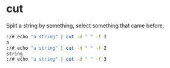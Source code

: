 # cut

Split a string by something, select something that came before.

```bash
:/# echo "a string" | cut -d " " -f 1
a
:/# echo "a string" | cut -d " " -f 2
string
:/# echo "a string" | cut -d " " -f 3

```